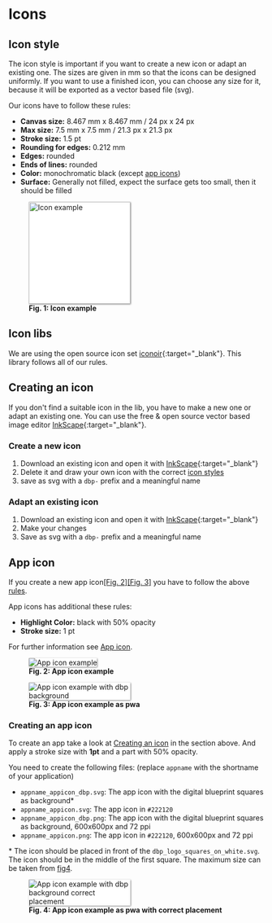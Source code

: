 # Icons
## Icon style
The icon style is important if you want to create a new icon or adapt an existing one.
The sizes are given in mm so that the icons can be designed uniformly.
If you want to use a finished icon, you can choose any size for it, because it will be exported as a vector based file (svg).

Our icons have to follow these rules:

- **Canvas size:** 8.467 mm x 8.467 mm / 24 px x 24 px
- **Max size:** 7.5 mm x 7.5 mm / 21.3 px x 21.3 px
- **Stroke size:** 1.5 pt
- **Rounding for edges:** 0.212 mm
- **Edges:** rounded
- **Ends of lines:** rounded 
- **Color:** monochromatic black (except [app icons](#app-icon))
- **Surface:** Generally not filled, expect the surface gets too small, then it should be filled


<figure id="fig1" style="width:100%;">
    <img src="../assets/source_pacman.svg" alt="Icon example" style="width:200px; box-shadow: 1px 1px 3px grey; background-color:white; margin:auto;">
    <figcaption>
        <b>Fig. 1: Icon example</b>
    </figcaption>
</figure>

## Icon libs
We are using the open source icon set [iconoir](https://iconoir.com/){:target="_blank"}.
This library follows all of our rules.


## Creating an icon
If you don't find a suitable icon in the lib, you have to make a new one or adapt an existing one.
You can use the free & open source vector based image editor [InkScape](https://inkscape.org/de/){:target="_blank"}.


### Create a new icon

1. Download an existing icon and open it with [InkScape](https://inkscape.org/de/){:target="_blank"}
2. Delete it and draw your own icon with the correct [icon styles](#icon-style)
3. save as svg with a `dbp-` prefix and a meaningful name

### Adapt an existing icon

1. Download an existing icon and open it with [InkScape](https://inkscape.org/de/){:target="_blank"}
2. Make your changes
3. Save as svg with a `dbp-` prefix and a meaningful name

    
## App icon

If you create a new app icon[[Fig. 2]](#fig2)[[Fig. 3]](#fig3) you have to follow the above [rules](#icon-style).

App icons has additional these rules:

- **Highlight Color:** black with 50% opacity
- **Stroke size:** 1 pt

For further information see [App icon](../apps).

<figure id="fig2" style="width:100%;">
    <img src="../assets/appicon_example_clean.svg" alt="App icon example" style="max-width:200px; box-shadow: 1px 1px 3px grey; background-color:white; margin:auto;">
    <figcaption>
        <b>Fig. 2: App icon example</b>
    </figcaption>
</figure>

<figure id="fig3" style="width:100%;">
    <img src="../assets/appicon_example.svg" alt="App icon example with dbp background" style="max-width:200px; box-shadow: 1px 1px 3px grey; background-color:white; margin:auto;">
    <figcaption>
        <b>Fig. 3: App icon example as pwa</b>
    </figcaption>
</figure>


### Creating an app icon
To create an app take a look at [Creating an icon](#creating-an-icon) in the section above.
And apply a stroke size with **1pt** and a part with 50% opacity.

You need to create the following files: (replace `appname` with the shortname of your application)

- `appname_appicon_dbp.svg`: The app icon with the digital blueprint squares as background*
- `appname_appicon.svg`: The app icon in `#222120`
- `appname_appicon_dbp.png`: The app icon with the digital blueprint squares as background, 600x600px and 72 ppi
- `appname_appicon.png`: The app icon in `#222120`, 600x600px and 72 ppi

\* The icon should be placed in front of the `dbp_logo_squares_on_white.svg`. 
The icon should be in the middle of the first square. The maximum size can be taken from [fig4](#fig4).

<figure id="fig4" style="width:100%;">
    <img src="../assets/appicon_example_placement.svg" alt="App icon example with dbp background correct placement" style="max-width:200px; box-shadow: 1px 1px 3px grey; background-color:white; margin:auto;">
    <figcaption>
        <b>Fig. 4: App icon example as pwa with correct placement</b>
    </figcaption>
</figure>
